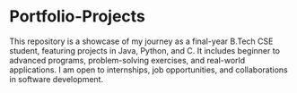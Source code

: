 # Portfolio-Projects
This repository is a showcase of my journey as a final-year B.Tech CSE student, featuring projects in Java, Python, and C. It includes beginner to advanced programs, problem-solving exercises, and real-world applications. I am open to internships, job opportunities, and collaborations in software development.
